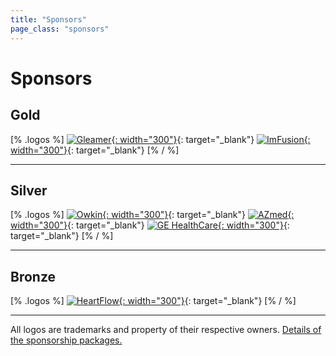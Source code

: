 ```yaml
---
title: "Sponsors"
page_class: "sponsors"
---
```

# Sponsors

## <span class="gold">Gold</span>
[% .logos %]
[![Gleamer](/images/sponsors/gleamer.png){: width="300"}](https://www.gleamer.ai/){: target="_blank"}
[![ImFusion](/images/sponsors/imfusion.png){: width="300"}](https://www.imfusion.com/){: target="_blank"}
[% / %]

---

## <span class="silver">Silver</span>
[% .logos %]
[![Owkin](/images/sponsors/owkin.png){: width="300"}](https://www.owkin.com/){: target="_blank"}
[![AZmed](/images/sponsors/azmed.png){: width="300"}](https://azmed.co/){: target="_blank"}
[![GE HealthCare](/images/sponsors/ge_healthcare.png){: width="300"}](https://www.gehealthcare.fr/){: target="_blank"}
[% / %]

---

## <span class="bronze">Bronze</span>
[% .logos %]
[![HeartFlow](/images/sponsors/heartflow.png){: width="300"}](https://www.heartflow.com/){: target="_blank"}
[% / %]

---

<p class="small">
    All logos are trademarks and property of their respective owners. <a href="/sponsorship-packages.html">Details of the sponsorship packages.</a>
</p>
